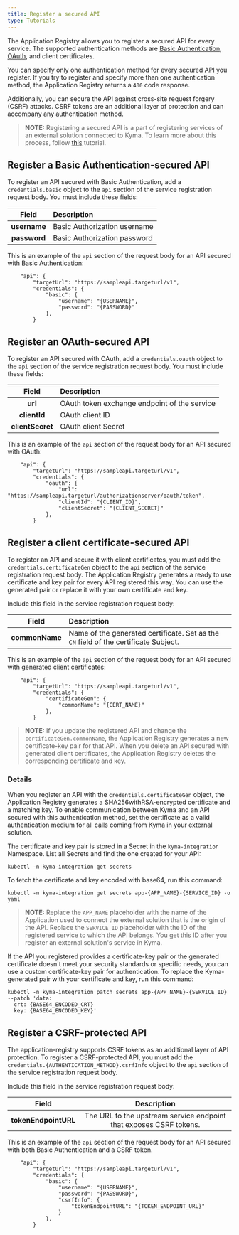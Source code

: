 ```yaml
---
title: Register a secured API
type: Tutorials
---
```


The Application Registry allows you to register a secured API for every service. The supported authentication methods are [Basic Authentication](https://tools.ietf.org/html/rfc7617), [OAuth](https://tools.ietf.org/html/rfc6750), and client certificates.

You can specify only one authentication method for every secured API you register. If you try to register and specify more than one authentication method, the Application Registry returns a `400` code response.

Additionally, you can secure the API against cross-site request forgery (CSRF) attacks. CSRF tokens are an additional layer of protection and can accompany any authentication method.  

>**NOTE:** Registering a secured API is a part of registering services of an external solution connected to Kyma. To learn more about this process, follow [this](#tutorials-register-a-service) tutorial.

## Register a Basic Authentication-secured API

To register an API secured with Basic Authentication, add a `credentials.basic` object to the `api` section of the service registration request body. You must include these fields:

| Field   |  Description |
|:----------:|:------|
| **username** | Basic Authorization username |
| **password** | Basic Authorization password |

This is an example of the `api` section of the request body for an API secured with Basic Authentication:

```
    "api": {
        "targetUrl": "https://sampleapi.targeturl/v1",
        "credentials": {
            "basic": {
                "username": "{USERNAME}",
                "password": "{PASSWORD}"
            },
        }  
```
## Register an OAuth-secured API

To register an API secured with OAuth, add a `credentials.oauth` object to the `api` section of the service registration request body. You must include these fields:

| Field   |  Description |
|:----------:|:------|
| **url** |  OAuth token exchange endpoint of the service |
| **clientId** | OAuth client ID |
| **clientSecret** | OAuth client Secret |    

This is an example of the `api` section of the request body for an API secured with OAuth:

```
    "api": {
        "targetUrl": "https://sampleapi.targeturl/v1",
        "credentials": {
            "oauth": {
                "url": "https://sampleapi.targeturl/authorizationserver/oauth/token",
                "clientId": "{CLIENT_ID}",
                "clientSecret": "{CLIENT_SECRET}"
            },
        }  
```

## Register a client certificate-secured API

To register an API and secure it with client certificates, you must add the `credentials.certificateGen` object to the `api` section of the service registration request body. The Application Registry generates a ready to use certificate and key pair for every API registered this way. You can use the generated pair or replace it with your own certificate and key.

Include this field in the service registration request body:

| Field   |  Description |
|:----------:|:------|
| **commonName** |  Name of the generated certificate. Set as the `CN` field of the certificate Subject.  |

This is an example of the `api` section of the request body for an API secured with generated client certificates:

```
    "api": {
        "targetUrl": "https://sampleapi.targeturl/v1",
        "credentials": {
            "certificateGen": {
                "commonName": "{CERT_NAME}"
            },
        }  
```

>**NOTE:** If you update the registered API and change the `certificateGen.commonName`, the Application Registry generates a new certificate-key pair for that API. When you delete an API secured with generated client certificates, the Application Registry deletes the corresponding certificate and key.

### Details

When you register an API with the `credentials.certificateGen` object, the Application Registry generates a SHA256withRSA-encrypted certificate and a matching key. To enable communication between Kyma and an API secured with this authentication method, set the certificate as a valid authentication medium for all calls coming from Kyma in your external solution.

The certificate and key pair is stored in a Secret in the `kyma-integration` Namespace. List all Secrets and find the one created for your API:

```
kubectl -n kyma-integration get secrets
```

To fetch the certificate and key encoded with base64, run this command:

```
kubectl -n kyma-integration get secrets app-{APP_NAME}-{SERVICE_ID} -o yaml
```

>**NOTE:** Replace the `APP_NAME` placeholder with the name of the Application used to connect the external solution that is the origin of the API. Replace the `SERVICE_ID` placeholder with the ID of the registered service to which the API belongs. You get this ID after you register an external solution's service in Kyma.


If the API you registered provides a certificate-key pair or the generated certificate doesn't meet your security standards or specific needs, you can use a custom certificate-key pair for authentication. To replace the Kyma-generated pair with your certificate and key, run this command:

```
kubectl -n kyma-integration patch secrets app-{APP_NAME}-{SERVICE_ID} --patch 'data:
  crt: {BASE64_ENCODED_CRT}
  key: {BASE64_ENCODED_KEY}'
```

## Register a CSRF-protected API

The application-registry supports CSRF tokens as an additional layer of API protection. To register a CSRF-protected API, you must add the `credentials.{AUTHENTICATION_METHOD}.csrfInfo` object to the `api` section of the service registration request body.

Include this field in the service registration request body:

| Field | Description |
|:-----:|:-----------:|
| **tokenEndpointURL** | The URL to the upstream service endpoint that exposes CSRF tokens. |

This is an example of the `api` section of the request body for an API secured with both Basic Authentication and a CSRF token.

```
    "api": {
        "targetUrl": "https://sampleapi.targeturl/v1",
        "credentials": {
            "basic": {
                "username": "{USERNAME}",
                "password": "{PASSWORD}",
                "csrfInfo": {
                    "tokenEndpointURL": "{TOKEN_ENDPOINT_URL}"
                }
            },
        }
```
